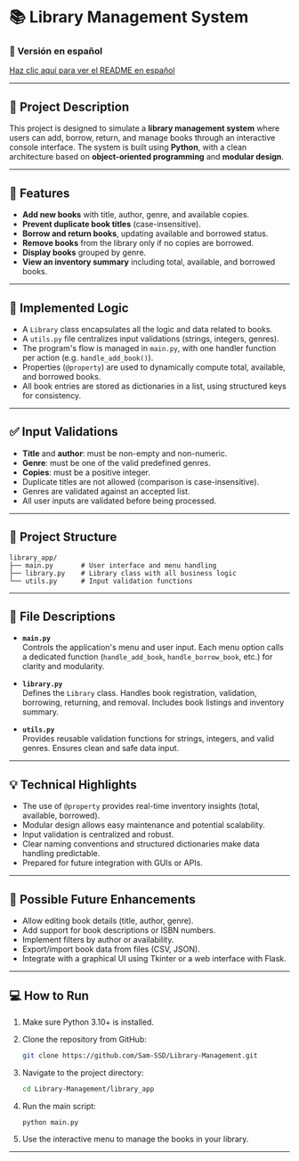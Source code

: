 # 📚 Library Management System

### 📘 Versión en español  
[Haz clic aquí para ver el README en español](./README.md)

---

## 📌 Project Description

This project is designed to simulate a **library management system** where users can add, borrow, return, and manage books through an interactive console interface. The system is built using **Python**, with a clean architecture based on **object-oriented programming** and **modular design**.

---

## 🎯 Features

- **Add new books** with title, author, genre, and available copies.
- **Prevent duplicate book titles** (case-insensitive).
- **Borrow and return books**, updating available and borrowed status.
- **Remove books** from the library only if no copies are borrowed.
- **Display books** grouped by genre.
- **View an inventory summary** including total, available, and borrowed books.

---

## 🧠 Implemented Logic

- A `Library` class encapsulates all the logic and data related to books.
- A `utils.py` file centralizes input validations (strings, integers, genres).
- The program's flow is managed in `main.py`, with one handler function per action (e.g. `handle_add_book()`).
- Properties (`@property`) are used to dynamically compute total, available, and borrowed books.
- All book entries are stored as dictionaries in a list, using structured keys for consistency.

---

## ✅ Input Validations

- **Title** and **author**: must be non-empty and non-numeric.
- **Genre**: must be one of the valid predefined genres.
- **Copies**: must be a positive integer.
- Duplicate titles are not allowed (comparison is case-insensitive).
- Genres are validated against an accepted list.
- All user inputs are validated before being processed.

---

## 📁 Project Structure

```
library_app/
├── main.py       # User interface and menu handling
├── library.py    # Library class with all business logic
└── utils.py      # Input validation functions
```

---

## 🧩 File Descriptions

- **`main.py`**  
  Controls the application's menu and user input. Each menu option calls a dedicated function (`handle_add_book`, `handle_borrow_book`, etc.) for clarity and modularity.

- **`library.py`**  
  Defines the `Library` class. Handles book registration, validation, borrowing, returning, and removal. Includes book listings and inventory summary.

- **`utils.py`**  
  Provides reusable validation functions for strings, integers, and valid genres. Ensures clean and safe data input.

---

## 💡 Technical Highlights

- The use of `@property` provides real-time inventory insights (total, available, borrowed).
- Modular design allows easy maintenance and potential scalability.
- Input validation is centralized and robust.
- Clear naming conventions and structured dictionaries make data handling predictable.
- Prepared for future integration with GUIs or APIs.

---

## 🚀 Possible Future Enhancements

- Allow editing book details (title, author, genre).
- Add support for book descriptions or ISBN numbers.
- Implement filters by author or availability.
- Export/import book data from files (CSV, JSON).
- Integrate with a graphical UI using Tkinter or a web interface with Flask.

---

## 💻 How to Run

1. Make sure Python 3.10+ is installed.
2. Clone the repository from GitHub:

   ```bash
   git clone https://github.com/Sam-SSD/Library-Management.git
   ```

3. Navigate to the project directory:

   ```bash
   cd Library-Management/library_app
   ```

4. Run the main script:

   ```bash
   python main.py
   ```

5. Use the interactive menu to manage the books in your library.

---